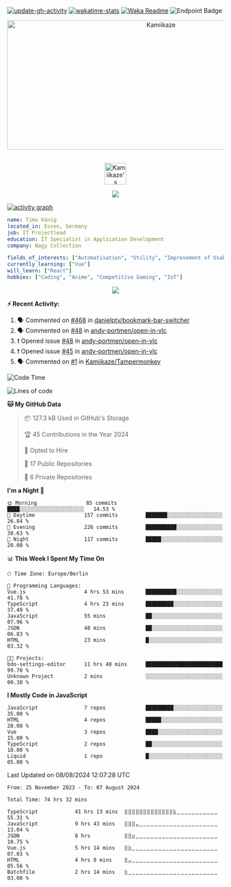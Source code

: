 [![update-gh-activity](https://github.com/Kamiikaze/Kamiikaze/actions/workflows/update-gh-activity.yml/badge.svg)](https://github.com/Kamiikaze/Kamiikaze/actions/workflows/update-gh-activity.yml)
[![wakatime-stats](https://github.com/Kamiikaze/Kamiikaze/actions/workflows/update-timestats.yml/badge.svg)](https://github.com/Kamiikaze/Kamiikaze/actions/workflows/update-timestats.yml)
[![Waka Readme](https://github.com/Kamiikaze/Kamiikaze/actions/workflows/waka-simple.yml/badge.svg)](https://github.com/Kamiikaze/Kamiikaze/actions/workflows/waka-simple.yml)
![Endpoint Badge](https://img.shields.io/endpoint?url=https%3A%2F%2Fhits.dwyl.com%2FKamiikaze%2FKamiikaze.json&label=Views)

<!--p align="center">
<img alt="loficity" width="600px" src="https://github.com/HyunCafe/HyunCafe/raw/main/assests/loficity.gif"</img>
</p-->

<p align="center">
  <img src="https://socialify.git.ci/Kamiikaze/Kamiikaze/image?font=Source%20Code%20Pro&forks=0&issues=0&language=1&name=1&owner=1&pattern=Plus&pulls=0&stargazers=0&theme=Dark" alt="Kamiikaze" width="700" height="300" />
</p>

<p align="center">
<br/>
<a href="https://open.spotify.com/user/timo1322">
  <img alt="Kamiikaze's Spotify" width="50px" src="https://user-images.githubusercontent.com/43545812/144035120-1ad5169b-91c7-4078-bef9-6a82c733f373.png" />
</a>
<br>
</p>

<p align="center">
  <img alig src="https://github-profile-trophy.vercel.app/?username=Kamiikaze&theme=onedark&column=-1" />
</p>

[![activity graph](https://github-readme-activity-graph.vercel.app/graph?username=Kamiikaze&theme=github-dark-dimmed&custom_title=Kamiikaze%20Activity%20Graph&hide_border=true)](https://github.com/ashutosh00710/github-readme-activity-graph)

```yaml
name: Timo König
located_in: Essen, Germany
job: IT Projectlead
education: IT Specialist in Application Development
company: Nagy Collection

fields_of_interests: ["Automatisation", "Utility", "Improvement of Usability", "Localization"]
currently_learning: ["Vue"]
will_learn: ["React"]
hobbies: ["Coding", "Anime", "Competitive Gaming", "IoT"]
```

<!--p align="center">
  <img src="https://spotify-github-profile.vercel.app/api/view?uid=11147618695&cover_image=true&theme=novatorem&show_offline=true&background_color=121212&interchange=false&bar_color=53b14f&bar_color_cover=false">
</p-->

<p align="center">
  <img src="https://spotify-recently-played-readme.vercel.app/api?user=timo1322&count=5">
</p>


**:zap: Recent Activity:**

<!--START_SECTION:activity-->
1. 🗣 Commented on [#468](https://github.com/danielptv/bookmark-bar-switcher/issues/468#issuecomment-2272293899) in [danielptv/bookmark-bar-switcher](https://github.com/danielptv/bookmark-bar-switcher)
2. 🗣 Commented on [#48](https://github.com/andy-portmen/open-in-vlc/issues/48#issuecomment-2246505251) in [andy-portmen/open-in-vlc](https://github.com/andy-portmen/open-in-vlc)
3. ❗ Opened issue [#48](https://github.com/andy-portmen/open-in-vlc/issues/48) in [andy-portmen/open-in-vlc](https://github.com/andy-portmen/open-in-vlc)
4. ❗ Opened issue [#45](https://github.com/andy-portmen/open-in-vlc/issues/45) in [andy-portmen/open-in-vlc](https://github.com/andy-portmen/open-in-vlc)
5. 🗣 Commented on [#1](https://github.com/Kamiikaze/Tampermonkey/issues/1#issuecomment-2164226941) in [Kamiikaze/Tampermonkey](https://github.com/Kamiikaze/Tampermonkey)
<!--END_SECTION:activity-->

<!--START_SECTION:waka-->
![Code Time](http://img.shields.io/badge/Code%20Time-74%20hrs%2032%20mins-blue)

![Lines of code](https://img.shields.io/badge/From%20Hello%20World%20I%27ve%20Written-1.8%20million%20lines%20of%20code-blue)

**🐱 My GitHub Data** 

> 📦 127.3 kB Used in GitHub's Storage 
 > 
> 🏆 45 Contributions in the Year 2024
 > 
> 💼 Opted to Hire
 > 
> 📜 17 Public Repositories 
 > 
> 🔑 6 Private Repositories 
 > 
**I'm a Night 🦉** 

```text
🌞 Morning                85 commits          ████░░░░░░░░░░░░░░░░░░░░░   14.53 % 
🌆 Daytime                157 commits         ███████░░░░░░░░░░░░░░░░░░   26.84 % 
🌃 Evening                226 commits         ██████████░░░░░░░░░░░░░░░   38.63 % 
🌙 Night                  117 commits         █████░░░░░░░░░░░░░░░░░░░░   20.00 % 
```


📊 **This Week I Spent My Time On** 

```text
🕑︎ Time Zone: Europe/Berlin

💬 Programming Languages: 
Vue.js                   4 hrs 53 mins       ██████████░░░░░░░░░░░░░░░   41.78 % 
TypeScript               4 hrs 23 mins       █████████░░░░░░░░░░░░░░░░   37.49 % 
JavaScript               55 mins             ██░░░░░░░░░░░░░░░░░░░░░░░   07.96 % 
JSON                     48 mins             ██░░░░░░░░░░░░░░░░░░░░░░░   06.83 % 
HTML                     23 mins             █░░░░░░░░░░░░░░░░░░░░░░░░   03.32 % 

🐱‍💻 Projects: 
bdo-settings-editor      11 hrs 40 mins      █████████████████████████   99.70 % 
Unknown Project          2 mins              ░░░░░░░░░░░░░░░░░░░░░░░░░   00.30 % 
```

**I Mostly Code in JavaScript** 

```text
JavaScript               7 repos             █████████░░░░░░░░░░░░░░░░   35.00 % 
HTML                     4 repos             █████░░░░░░░░░░░░░░░░░░░░   20.00 % 
Vue                      3 repos             ████░░░░░░░░░░░░░░░░░░░░░   15.00 % 
TypeScript               2 repos             ██░░░░░░░░░░░░░░░░░░░░░░░   10.00 % 
Liquid                   1 repo              █░░░░░░░░░░░░░░░░░░░░░░░░   05.00 % 
```




 Last Updated on 08/08/2024 12:07:28 UTC
<!--END_SECTION:waka-->

<!--START_SECTION:waka-simple-->

```text
From: 25 November 2023 - To: 07 August 2024

Total Time: 74 hrs 32 mins

TypeScript            41 hrs 13 mins  ⣿⣿⣿⣿⣿⣿⣿⣿⣿⣿⣿⣿⣿⣷⣀⣀⣀⣀⣀⣀⣀⣀⣀⣀⣀   55.31 %
JavaScript            9 hrs 43 mins   ⣿⣿⣿⣤⣀⣀⣀⣀⣀⣀⣀⣀⣀⣀⣀⣀⣀⣀⣀⣀⣀⣀⣀⣀⣀   13.04 %
JSON                  8 hrs           ⣿⣿⣶⣀⣀⣀⣀⣀⣀⣀⣀⣀⣀⣀⣀⣀⣀⣀⣀⣀⣀⣀⣀⣀⣀   10.75 %
Vue.js                5 hrs 14 mins   ⣿⣷⣀⣀⣀⣀⣀⣀⣀⣀⣀⣀⣀⣀⣀⣀⣀⣀⣀⣀⣀⣀⣀⣀⣀   07.03 %
HTML                  4 hrs 8 mins    ⣿⣤⣀⣀⣀⣀⣀⣀⣀⣀⣀⣀⣀⣀⣀⣀⣀⣀⣀⣀⣀⣀⣀⣀⣀   05.56 %
Batchfile             2 hrs 14 mins   ⣷⣀⣀⣀⣀⣀⣀⣀⣀⣀⣀⣀⣀⣀⣀⣀⣀⣀⣀⣀⣀⣀⣀⣀⣀   03.00 %
```

<!--END_SECTION:waka-simple-->
